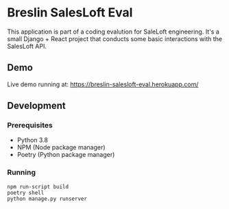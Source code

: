 # Breslin SalesLoft Eval

This application is part of a coding evalution for SaleLoft engineering. It's a small Django + React project that conducts some basic interactions with the SalesLoft API. 

## Demo
Live demo running at: https://breslin-salesloft-eval.herokuapp.com/

## Development

### Prerequisites
- Python 3.8
- NPM (Node package manager)
- Poetry (Python package manager)

### Running
```
npm run-script build
poetry shell
python manage.py runserver
```